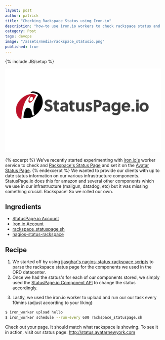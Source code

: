 ```yaml
---
layout: post
author: patrick
title: "Checking Rackspace Status using Iron.io"
description: "how-to use iron.io workers to check rackspace status and set it on statuspage.io components"
category: Post
tags: devops
image: "/assets/media/rackspace_statusio.png"
published: true
---
```

{% include JB/setup %}

![Puppet Bootstrap](/assets/media/rackspace_statusio.png)

{% excerpt %} We've recently started experimenting with [iron.io's](http://iron.io) worker service to check and [Rackspace's Status Page](http://status.rackspace.com) and set it on the [Avatar Status Page](http://status.avatarnewyork.com). {% endexcerpt %}  We wanted to provide our clients with up to date status information on our various infrastructure components.  StatusPage.io does this for amazon and several other components which we use in our infrastructure (mailgun, datadog, etc) but it was missing something crucial.  Rackspace!  So we rolled our own.

## Ingredients

* [StatusPage.io Account](https://manage.statuspage.io/signup)
* [Iron.io Account](http://www.iron.io/pricing#worker)
* [rackspace_statuspage.sh](https://gist.github.com/mrpatrick/cfe1991726ad32ccef51#file-rackspace_statuspageio-sh)
* [nagios-status-rackspace](https://github.com/jjasghar/nagios-status-rackspace)

## Recipe
1. We started off by using [jjasghar's nagios-status-rackspace scripts](https://github.com/jjasghar/nagios-status-rackspace) to parse the rackspace status page for the components we used in the ORD datacenter.
2. Once we had the status's for each of our components stored, we simply used the [StatusPage.io Component API](http://doers.statuspage.io/api/v1/components/) to change the status accordingly.
<script src="https://gist.github.com/mrpatrick/cfe1991726ad32ccef51.js"></script>
3. Lastly, we used the iron.io worker to upload and run our our task every 10mins (adjust according to your liking)

```bash
$ iron_worker upload hello
$ iron_worker schedule --run-every 600 rackspace_statuspage.sh
```

Check out your page.  It should match what rackspace is showing.  To see it in action, visit our status page: http://status.avatarnewyork.com

